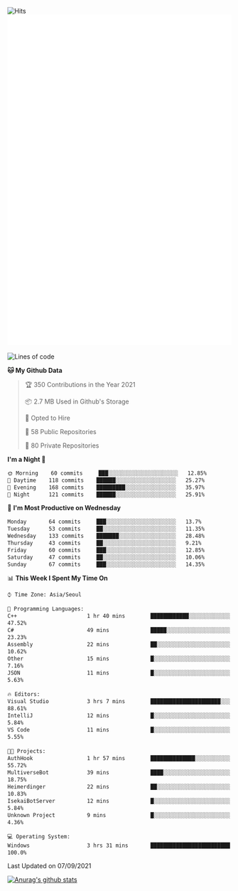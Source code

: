 ![Hits](https://hits.seeyoufarm.com/api/count/incr/badge.svg?url=https%3A%2F%2Fgithub.com%2Fkokose1234&count_bg=%2379C83D&title_bg=%23555555&icon=apple.svg&icon_color=%23E7E7E7&title=hits&edge_flat=false)
<br/>
![Metrics](https://github.com/kokose1234/kokose1234/blob/main/github-metrics.svg)

<!--START_SECTION:waka-->
![Lines of code](https://img.shields.io/badge/From%20Hello%20World%20I%27ve%20Written-12.4%20million%20lines%20of%20code-blue)

**🐱 My Github Data** 

> 🏆 350 Contributions in the Year 2021
 > 
> 📦 2.7 MB Used in Github's Storage 
 > 
> 💼 Opted to Hire
 > 
> 📜 58 Public Repositories 
 > 
> 🔑 80 Private Repositories  
 > 
**I'm a Night 🦉** 

```text
🌞 Morning    60 commits     ███░░░░░░░░░░░░░░░░░░░░░░   12.85% 
🌆 Daytime    118 commits    ██████░░░░░░░░░░░░░░░░░░░   25.27% 
🌃 Evening    168 commits    █████████░░░░░░░░░░░░░░░░   35.97% 
🌙 Night      121 commits    ██████░░░░░░░░░░░░░░░░░░░   25.91%

```
📅 **I'm Most Productive on Wednesday** 

```text
Monday       64 commits     ███░░░░░░░░░░░░░░░░░░░░░░   13.7% 
Tuesday      53 commits     ██░░░░░░░░░░░░░░░░░░░░░░░   11.35% 
Wednesday    133 commits    ███████░░░░░░░░░░░░░░░░░░   28.48% 
Thursday     43 commits     ██░░░░░░░░░░░░░░░░░░░░░░░   9.21% 
Friday       60 commits     ███░░░░░░░░░░░░░░░░░░░░░░   12.85% 
Saturday     47 commits     ██░░░░░░░░░░░░░░░░░░░░░░░   10.06% 
Sunday       67 commits     ███░░░░░░░░░░░░░░░░░░░░░░   14.35%

```


📊 **This Week I Spent My Time On** 

```text
⌚︎ Time Zone: Asia/Seoul

💬 Programming Languages: 
C++                      1 hr 40 mins        ████████████░░░░░░░░░░░░░   47.52% 
C#                       49 mins             █████░░░░░░░░░░░░░░░░░░░░   23.23% 
Assembly                 22 mins             ██░░░░░░░░░░░░░░░░░░░░░░░   10.62% 
Other                    15 mins             █░░░░░░░░░░░░░░░░░░░░░░░░   7.16% 
JSON                     11 mins             █░░░░░░░░░░░░░░░░░░░░░░░░   5.63%

🔥 Editors: 
Visual Studio            3 hrs 7 mins        ██████████████████████░░░   88.61% 
IntelliJ                 12 mins             █░░░░░░░░░░░░░░░░░░░░░░░░   5.84% 
VS Code                  11 mins             █░░░░░░░░░░░░░░░░░░░░░░░░   5.55%

🐱‍💻 Projects: 
AuthHook                 1 hr 57 mins        ██████████████░░░░░░░░░░░   55.72% 
MultiverseBot            39 mins             ████░░░░░░░░░░░░░░░░░░░░░   18.75% 
Heimerdinger             22 mins             ██░░░░░░░░░░░░░░░░░░░░░░░   10.83% 
IsekaiBotServer          12 mins             █░░░░░░░░░░░░░░░░░░░░░░░░   5.84% 
Unknown Project          9 mins              █░░░░░░░░░░░░░░░░░░░░░░░░   4.36%

💻 Operating System: 
Windows                  3 hrs 31 mins       █████████████████████████   100.0%

```


 Last Updated on 07/09/2021
<!--END_SECTION:waka-->

[![Anurag's github stats](https://github-readme-stats.vercel.app/api?username=kokose1234&theme=dracula)](https://github.com/anuraghazra/github-readme-stats)



	
